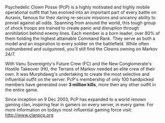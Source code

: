 Psychedelic Clown Posse (PcP) is a highly motivated and highly mobile
operational outfit that has evolved into an important part of every battle on
Auraxis, famous for their daring re-secure missions and uncanny ability to
prevail against all odds. Spanning from around the world, this tough group of
shock troops are trained to create panic and disruption through annihilation
behind enemy lines. Each member is a born leader, over 80% of them holding the
highest attainable Command Rank. They serve as both a model and an inspiration
to every soldier on the battlefield. While often outnumbered and outgunned,
you'll still find the Clowns owning on Markov 24/7.

With Vanu Sovereignty's Future Crew (FC) and the New Conglomerate's Hostile
Takeover (Ht), the Terrans of Markov needed an elite crew of their own. It was
Murphdawg's undertaking to create the most selective and influential outfit on
the server. PcP's membership of only 100 handpicked members have generated over
**3 million kills**, more then any other outfit in the entire game.

Since inception on 9 Dec 2003, PcP has expanded to a world renown gaming clan,
inspiring fear in gamers on every server, in every game. For more information on
todays most influential gaming force visit: <http://www.clanpcp.org>
